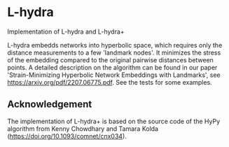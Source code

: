 # L-hydra

Implementation of L-hydra and L-hydra+

L-hydra embedds networks into hyperbolic space, which requires only the distance measurements to a few 'landmark nodes'. It minimizes the stress of the embedding compared to the original pairwise distances between points. A detailed description on the algorithm can be found in our paper 'Strain-Minimizing Hyperbolic Network Embeddings with Landmarks', see https://arxiv.org/pdf/2207.06775.pdf. See the tests for some examples.


## Acknowledgement

The implementation of L-hydra+ is based on the source code of the HyPy algorithm from Kenny Chowdhary and Tamara Kolda (https://doi.org/10.1093/comnet/cnx034).
